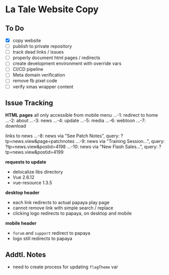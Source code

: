 # La Tale Website Copy

## To Do
- [x] copy website
- [ ] publish to private repository
- [ ] track dead links / issues
- [ ] properly document html pages / redirects
- [ ] create development environment with override vars
- [ ] CI/CD pipeline
- [ ] Meta domain verification
- [ ] remove fb pixel code
- [ ] verify xmas wrapper content

## Issue Tracking

**HTML pages**
all only accessible from mobile menu
...-1: redirect to home
...-2: about
...-3: news
...-4: update
...-5: media
...-6: webtoon
...-7: download

links to news
...-8: news via "See Patch Notes", query: ?tp=news.view&page=patchnotes
...-9: news via "Training Session...", query: ?tp=news.view&postid=4198
...-10: news via "New Flash Sales...", query: ?tp=news.view&postid=4199

**requests to update**
- delocalize libs directory
- Vue 2.6.12
- vue-resource 1.3.5

**desktop header**
- each link redirects to actual papaya play page
- cannot remove link with simple search / replace
- clicking logo redirects to papaya, on desktop and mobile

**mobile header**
- `forum` and `support` redirect to papaya
- logo still redirects to papaya

## Addtl. Notes

- need to create process for updating `flagTheme` var
